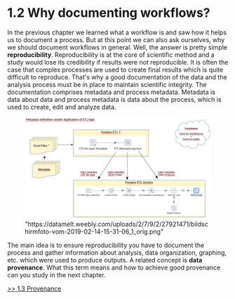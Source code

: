 # 1.2 Why documenting workflows?
In the previous chapter we learned what a workflow is and saw how it helps us to document a process. But at this point we can also ask ourselves, why we should document workflows in general.
Well, the answer is pretty simple **reproducibility**.
Reproducibility is at the core of scientific method and a study would lose its credibility if results were not reproducible.
It is often the case that complex processes are used to create final results which is quite difficult to reproduce. That's why a good documentation of the data and the analysis process must be in place to maintain scientific integrity.
The documentation comprises metadata and process metadata. Metadata is data about data and process metadata is data about the process, which is used to create, edit and analyze data.

<p float="middle">
  <figure>
    <img src="./Pictures/doc_workflow.png"/>
    <figcaption>"https://datamelt.weebly.com/uploads/2/7/9/2/27921471/bildschirmfoto-vom-2019-02-14-15-31-06_1_orig.png"</figcaption>
  </figure>
</p>

The main idea is to ensure reproducibility you have to document the process and gather information about analysis, data organization, graphing, etc. which were used to produce outputs. A related concept is **data provenance**. What this term means and how to achieve good provenance can you study in the next chapter.

[>> 1.3 Provenance](./provenance.md)
